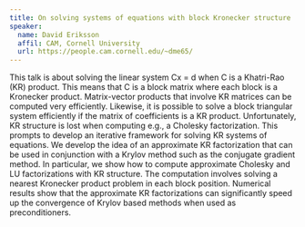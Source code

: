 ```yaml
---
title: On solving systems of equations with block Kronecker structure
speaker:
  name: David Eriksson
  affil: CAM, Cornell University
  url: https://people.cam.cornell.edu/~dme65/
---
```


This talk is about solving the linear system Cx = d when C is a Khatri-Rao (KR) product. This means that C is a block matrix where each block is a Kronecker product. Matrix-vector products that involve KR matrices can be computed very efficiently. Likewise, it is possible to solve a block triangular system efficiently if the matrix of coefficients is a KR product. Unfortunately, KR structure is lost when computing e.g., a Cholesky factorization. This prompts to develop an iterative framework for solving KR systems of equations. We develop the idea of an approximate KR factorization that can be used in conjunction with a Krylov method such as the conjugate gradient method. In particular, we show how to compute approximate Cholesky and LU factorizations with KR structure. The computation involves solving a nearest Kronecker product problem in each block position. Numerical results show that the approximate KR factorizations can significantly speed up the convergence of Krylov based methods when used as preconditioners.